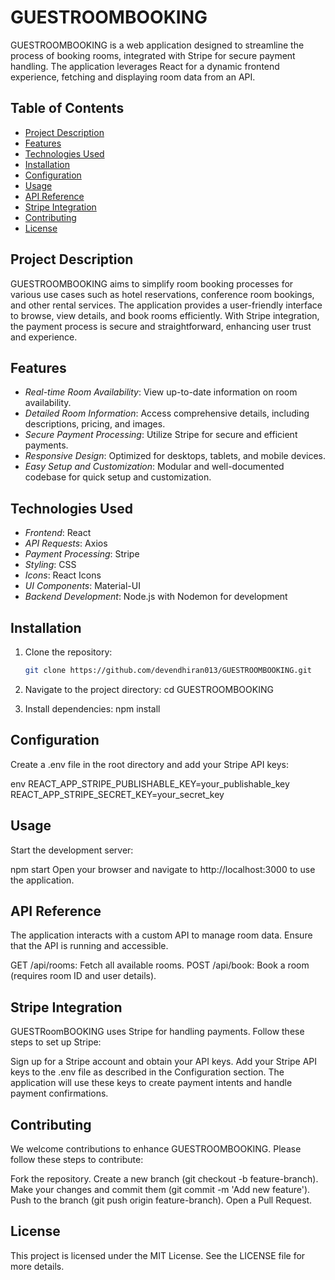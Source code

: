 # GUESTROOMBOOKING

GUESTROOMBOOKING is a web application designed to streamline the process of booking rooms, integrated with Stripe for secure payment handling. The application leverages React for a dynamic frontend experience, fetching and displaying room data from an API.

## Table of Contents

- [Project Description](#project-description)
- [Features](#features)
- [Technologies Used](#technologies-used)
- [Installation](#installation)
- [Configuration](#configuration)
- [Usage](#usage)
- [API Reference](#api-reference)
- [Stripe Integration](#stripe-integration)
- [Contributing](#contributing)
- [License](#license)

## Project Description

GUESTROOMBOOKING aims to simplify room booking processes for various use cases such as hotel reservations, conference room bookings, and other rental services. The application provides a user-friendly interface to browse, view details, and book rooms efficiently. With Stripe integration, the payment process is secure and straightforward, enhancing user trust and experience.

## Features

- *Real-time Room Availability*: View up-to-date information on room availability.
- *Detailed Room Information*: Access comprehensive details, including descriptions, pricing, and images.
- *Secure Payment Processing*: Utilize Stripe for secure and efficient payments.
- *Responsive Design*: Optimized for desktops, tablets, and mobile devices.
- *Easy Setup and Customization*: Modular and well-documented codebase for quick setup and customization.

## Technologies Used

- *Frontend*: React
- *API Requests*: Axios
- *Payment Processing*: Stripe
- *Styling*: CSS
- *Icons*: React Icons
- *UI Components*: Material-UI
- *Backend Development*: Node.js with Nodemon for development

## Installation

1. Clone the repository:
   ```bash
   git clone https://github.com/devendhiran013/GUESTROOMBOOKING.git


2.  Navigate to the project directory:
cd GUESTROOMBOOKING

3. Install dependencies:
npm install

## Configuration
Create a .env file in the root directory and add your Stripe API keys:

 env
REACT_APP_STRIPE_PUBLISHABLE_KEY=your_publishable_key
REACT_APP_STRIPE_SECRET_KEY=your_secret_key

## Usage
Start the development server:

npm start
Open your browser and navigate to http://localhost:3000 to use the application.

## API Reference
The application interacts with a custom API to manage room data. Ensure that the API is running and accessible.

GET /api/rooms: Fetch all available rooms.
POST /api/book: Book a room (requires room ID and user details).

## Stripe Integration
GUESTRoomBOOKING uses Stripe for handling payments. Follow these steps to set up Stripe:

Sign up for a Stripe account and obtain your API keys.
Add your Stripe API keys to the .env file as described in the Configuration section.
The application will use these keys to create payment intents and handle payment confirmations.

## Contributing
We welcome contributions to enhance GUESTROOMBOOKING. Please follow these steps to contribute:

Fork the repository.
Create a new branch (git checkout -b feature-branch).
Make your changes and commit them (git commit -m 'Add new feature').
Push to the branch (git push origin feature-branch).
Open a Pull Request.

## License
This project is licensed under the MIT License. See the LICENSE file for more details.

